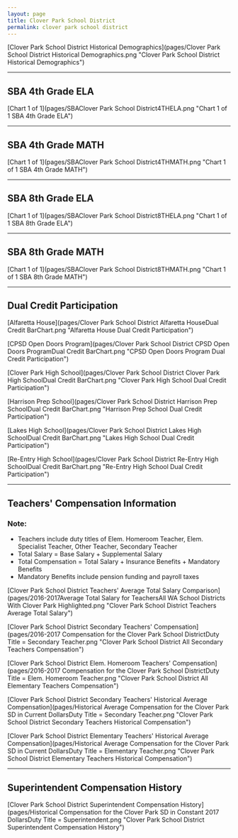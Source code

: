 ```yaml
---
layout: page
title: Clover Park School District
permalink: clover park school district
---
```



[Clover Park School District Historical Demographics](pages/Clover Park School District Historical Demographics.png "Clover Park School District Historical Demographics")

___

## SBA 4th Grade ELA

[Chart 1 of 1](pages/SBAClover Park School District4THELA.png "Chart 1 of 1 SBA 4th Grade ELA")


___

## SBA 4th Grade MATH

[Chart 1 of 1](pages/SBAClover Park School District4THMATH.png "Chart 1 of 1 SBA 4th Grade MATH")


___

## SBA 8th Grade ELA

[Chart 1 of 1](pages/SBAClover Park School District8THELA.png "Chart 1 of 1 SBA 8th Grade ELA")


___

## SBA 8th Grade MATH

[Chart 1 of 1](pages/SBAClover Park School District8THMATH.png "Chart 1 of 1 SBA 8th Grade MATH")


___

## Dual Credit Participation

[Alfaretta House](pages/Clover Park School District Alfaretta HouseDual Credit BarChart.png "Alfaretta House Dual Credit Participation")

[CPSD Open Doors Program](pages/Clover Park School District CPSD Open Doors ProgramDual Credit BarChart.png "CPSD Open Doors Program Dual Credit Participation")

[Clover Park High School](pages/Clover Park School District Clover Park High SchoolDual Credit BarChart.png "Clover Park High School Dual Credit Participation")

[Harrison Prep School](pages/Clover Park School District Harrison Prep SchoolDual Credit BarChart.png "Harrison Prep School Dual Credit Participation")

[Lakes High School](pages/Clover Park School District Lakes High SchoolDual Credit BarChart.png "Lakes High School Dual Credit Participation")

[Re-Entry High School](pages/Clover Park School District Re-Entry High SchoolDual Credit BarChart.png "Re-Entry High School Dual Credit Participation")


___

## Teachers' Compensation Information
### Note:
- Teachers include duty titles of Elem. Homeroom Teacher, Elem. Specialist Teacher, Other Teacher, Secondary Teacher
- Total Salary = Base Salary + Supplemental Salary
- Total Compensation = Total Salary + Insurance Benefits + Mandatory Benefits
- Mandatory Benefits include pension funding and payroll taxes

[Clover Park School District Teachers' Average Total Salary Comparison](pages/2016-2017Average Total Salary for TeachersAll WA School Districts With Clover Park Highlighted.png "Clover Park School District Teachers Average Total Salary")

[Clover Park School District Secondary Teachers' Compensation](pages/2016-2017 Compensation for the Clover Park School DistrictDuty Title = Secondary Teacher.png "Clover Park School District All Secondary Teachers Compensation")

[Clover Park School District Elem. Homeroom Teachers' Compensation](pages/2016-2017 Compensation for the Clover Park School DistrictDuty Title = Elem. Homeroom Teacher.png "Clover Park School District All Elementary Teachers Compensation")

[Clover Park School District Secondary Teachers' Historical Average Compensation](pages/Historical Average Compensation for the Clover Park SD in Current DollarsDuty Title = Secondary Teacher.png "Clover Park School District Secondary Teachers Historical Compensation")

[Clover Park School District Elementary Teachers' Historical Average Compensation](pages/Historical Average Compensation for the Clover Park SD in Current DollarsDuty Title = Elementary Teacher.png "Clover Park School District Elementary Teachers Historical Compensation")


___

## Superintendent Compensation History

[Clover Park School District Superintendent Compensation History](pages/Historical Compensation for the Clover Park SD in Constant 2017 DollarsDuty Title = Superintendent.png "Clover Park School District Superintendent Compensation History")

